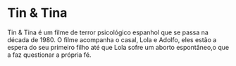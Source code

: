 # Tin & Tina
Tin & Tina é um filme de terror psicológico espanhol que se passa na década de 1980. 
O filme acompanha o casal, Lola e Adolfo, eles estão a espera do seu primeiro filho até que Lola sofre um aborto espontâneo,o que a faz questionar a própria fé. 

